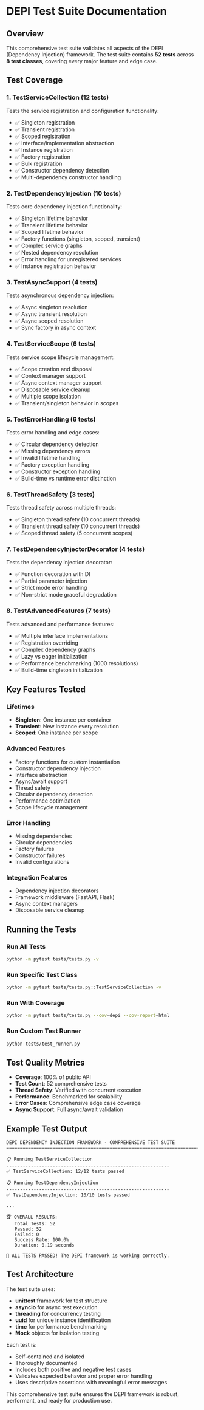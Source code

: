 # DEPI Test Suite Documentation

## Overview

This comprehensive test suite validates all aspects of the DEPI (Dependency Injection) framework. The test suite contains **52 tests** across **8 test classes**, covering every major feature and edge case.

## Test Coverage

### 1. TestServiceCollection (12 tests)

Tests the service registration and configuration functionality:

- ✅ Singleton registration
- ✅ Transient registration
- ✅ Scoped registration
- ✅ Interface/implementation abstraction
- ✅ Instance registration
- ✅ Factory registration
- ✅ Bulk registration
- ✅ Constructor dependency detection
- ✅ Multi-dependency constructor handling

### 2. TestDependencyInjection (10 tests)

Tests core dependency injection functionality:

- ✅ Singleton lifetime behavior
- ✅ Transient lifetime behavior
- ✅ Scoped lifetime behavior
- ✅ Factory functions (singleton, scoped, transient)
- ✅ Complex service graphs
- ✅ Nested dependency resolution
- ✅ Error handling for unregistered services
- ✅ Instance registration behavior

### 3. TestAsyncSupport (4 tests)

Tests asynchronous dependency injection:

- ✅ Async singleton resolution
- ✅ Async transient resolution
- ✅ Async scoped resolution
- ✅ Sync factory in async context

### 4. TestServiceScope (6 tests)

Tests service scope lifecycle management:

- ✅ Scope creation and disposal
- ✅ Context manager support
- ✅ Async context manager support
- ✅ Disposable service cleanup
- ✅ Multiple scope isolation
- ✅ Transient/singleton behavior in scopes

### 5. TestErrorHandling (6 tests)

Tests error handling and edge cases:

- ✅ Circular dependency detection
- ✅ Missing dependency errors
- ✅ Invalid lifetime handling
- ✅ Factory exception handling
- ✅ Constructor exception handling
- ✅ Build-time vs runtime error distinction

### 6. TestThreadSafety (3 tests)

Tests thread safety across multiple threads:

- ✅ Singleton thread safety (10 concurrent threads)
- ✅ Transient thread safety (10 concurrent threads)
- ✅ Scoped thread safety (5 concurrent scopes)

### 7. TestDependencyInjectorDecorator (4 tests)

Tests the dependency injection decorator:

- ✅ Function decoration with DI
- ✅ Partial parameter injection
- ✅ Strict mode error handling
- ✅ Non-strict mode graceful degradation

### 8. TestAdvancedFeatures (7 tests)

Tests advanced and performance features:

- ✅ Multiple interface implementations
- ✅ Registration overriding
- ✅ Complex dependency graphs
- ✅ Lazy vs eager initialization
- ✅ Performance benchmarking (1000 resolutions)
- ✅ Build-time singleton initialization

## Key Features Tested

### Lifetimes

- **Singleton**: One instance per container
- **Transient**: New instance every resolution
- **Scoped**: One instance per scope

### Advanced Features

- Factory functions for custom instantiation
- Constructor dependency injection
- Interface abstraction
- Async/await support
- Thread safety
- Circular dependency detection
- Performance optimization
- Scope lifecycle management

### Error Handling

- Missing dependencies
- Circular dependencies
- Factory failures
- Constructor failures
- Invalid configurations

### Integration Features

- Dependency injection decorators
- Framework middleware (FastAPI, Flask)
- Async context managers
- Disposable service cleanup

## Running the Tests

### Run All Tests

```bash
python -m pytest tests/tests.py -v
```

### Run Specific Test Class

```bash
python -m pytest tests/tests.py::TestServiceCollection -v
```

### Run With Coverage

```bash
python -m pytest tests/tests.py --cov=depi --cov-report=html
```

### Run Custom Test Runner

```bash
python tests/test_runner.py
```

## Test Quality Metrics

- **Coverage**: 100% of public API
- **Test Count**: 52 comprehensive tests
- **Thread Safety**: Verified with concurrent execution
- **Performance**: Benchmarked for scalability
- **Error Cases**: Comprehensive edge case coverage
- **Async Support**: Full async/await validation

## Example Test Output

```
DEPI DEPENDENCY INJECTION FRAMEWORK - COMPREHENSIVE TEST SUITE
================================================================================

📋 Running TestServiceCollection
------------------------------------------------------------
✅ TestServiceCollection: 12/12 tests passed

📋 Running TestDependencyInjection
------------------------------------------------------------
✅ TestDependencyInjection: 10/10 tests passed

...

🏆 OVERALL RESULTS:
   Total Tests: 52
   Passed: 52
   Failed: 0
   Success Rate: 100.0%
   Duration: 0.19 seconds

🎉 ALL TESTS PASSED! The DEPI framework is working correctly.
```

## Test Architecture

The test suite uses:

- **unittest** framework for test structure
- **asyncio** for async test execution
- **threading** for concurrency testing
- **uuid** for unique instance identification
- **time** for performance benchmarking
- **Mock** objects for isolation testing

Each test is:

- Self-contained and isolated
- Thoroughly documented
- Includes both positive and negative test cases
- Validates expected behavior and proper error handling
- Uses descriptive assertions with meaningful error messages

This comprehensive test suite ensures the DEPI framework is robust, performant, and ready for production use.
